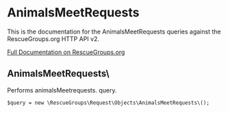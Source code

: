 # AnimalsMeetRequests

This is the documentation for the AnimalsMeetRequests queries against the RescueGroups.org HTTP API v2.

[Full Documentation on RescueGroups.org](https://userguide.rescuegroups.org/display/APIDG/Object+definitions#Objectdefinitions-animalsMeetrequests)

## AnimalsMeetRequests\

Performs animalsMeetrequests. query.

    $query = new \RescueGroups\Request\Objects\AnimalsMeetRequests\();


